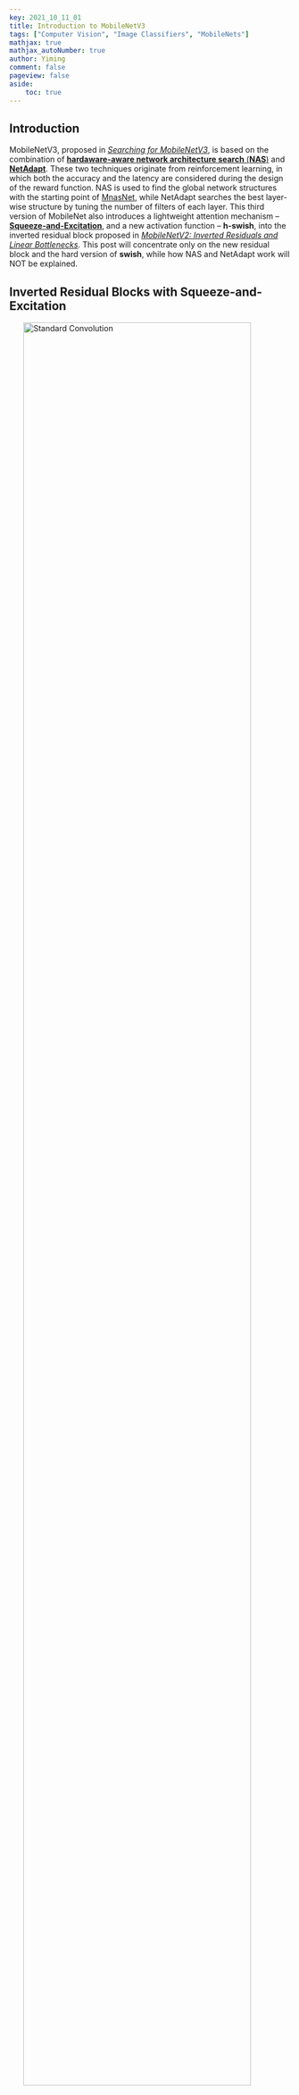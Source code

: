 ```yaml
---
key: 2021_10_11_01
title: Introduction to MobileNetV3
tags: ["Computer Vision", "Image Classifiers", "MobileNets"]
mathjax: true
mathjax_autoNumber: true
author: Yiming
comment: false
pageview: false
aside:
    toc: true
---
```


<style>
.center1 {
  display: block;
  margin-left: auto;
  margin-right: auto;
  width: 40%;
}
</style>

<style>
.center2 {
  display: block;
  margin-left: auto;
  margin-right: auto;
  width: 50%;
}
</style>

<style>
.center3 {
  display: block;
  margin-left: auto;
  margin-right: auto;
  width: 60%;
}
</style>

<style>
.center4 {
  display: block;
  margin-left: auto;
  margin-right: auto;
  width: 70%;
}
</style>

<style>
.center5 {
  display: block;
  margin-left: auto;
  margin-right: auto;
  width: 80%;
}
</style>

<style>
.center6 {
  display: block;
  margin-left: auto;
  margin-right: auto;
  width: 90%;
}
</style>

## Introduction

MobileNetV3, proposed in [*Searching for MobileNetV3*](https://openaccess.thecvf.com/content_ICCV_2019/papers/Howard_Searching_for_MobileNetV3_ICCV_2019_paper.pdf), is based on the combination of [**hardaware-aware network architecture search** (**NAS**)](https://openaccess.thecvf.com/content_CVPR_2019/papers/Tan_MnasNet_Platform-Aware_Neural_Architecture_Search_for_Mobile_CVPR_2019_paper.pdf) and [**NetAdapt**](https://openaccess.thecvf.com/content_ECCV_2018/papers/Tien-Ju_Yang_NetAdapt_Platform-Aware_Neural_ECCV_2018_paper.pdf). These two techniques originate from reinforcement learning, in which both the accuracy and the latency are considered during the design of the reward function. NAS is used to find the global network structures with the starting point of [MnasNet](https://openaccess.thecvf.com/content_CVPR_2019/papers/Tan_MnasNet_Platform-Aware_Neural_Architecture_Search_for_Mobile_CVPR_2019_paper.pdf), while NetAdapt searches the best layer-wise structure by tuning the number of filters of each layer. This third version of MobileNet also introduces a lightweight attention mechanism – [**Squeeze-and-Excitation**](https://arxiv.org/abs/1709.01507), and a new activation function – **h-swish**, into the inverted residual block proposed in [*MobileNetV2: Inverted Residuals and Linear Bottlenecks*](https://ieeexplore.ieee.org/document/8578572). This post will concentrate only on the new residual block and the hard version of **swish**, while how NAS and NetAdapt work will NOT be explained.

## Inverted Residual Blocks with Squeeze-and-Excitation

<img src="/posts.assets/2021-10-11-introduction-to-MobileNetV3.assets/inverted_residual_block_with_se.png" alt="Standard Convolution" class="center6">

## Hard Swish

A nonlinear activation called **swish** was introduced in [*Sigmoid-Weighted Linear Units for Neural Network Function Approximation in Reinforcement Learning*](https://arxiv.org/abs/1702.03118), [*Bridging Nonlinearities and Stochastic Regularizers with Gaussian Error Linear Units*](https://openreview.net/forum?id=Bk0MRI5lg) and [*Searching for Activation Functions*](https://arxiv.org/abs/1710.05941) to replace $$\text{ReLU}$$, and the accuracy of the resulted neural network can be significantly improved. Swish is defined as

$$
\label{eqn1}
\text{swish}(x) := x \cdot \sigma(x) = \frac{x}{1 + e^{-x}}.
$$

Since $\eqref{eqn1}$ involves a sigmoid function, computation is much expensive on mobile devices. Thus, authors of MobileNetV3 proposed **h-swish** by approximating sigmoid with its piecewise linear hard analog $$\frac{\text{ReLU6}(x+3)}{6}$$, which means

$$
\label{eqn2}
\text{h-swish}(x) := x \cdot \frac{\text{ReLU6}(x+3)}{6}.
$$

<img src="/posts.assets/2021-10-11-introduction-to-MobileNetV3.assets/sigmoid_vs_hsigmoid.png" alt="Standard Convolution" class="center4">

<img src="/posts.assets/2021-10-11-introduction-to-MobileNetV3.assets/swish_vs_hswish.png" alt="Standard Convolution" class="center4">

### Advantages of Hard Swish

- Optimized implementations of $$\text{ReLU6}$$ are available on virtually all software and hardware frameworks.
- In quantized mode, it eliminates potential numerical precision loss caused by different implementations of the approximate sigmoid.
- In practice, $$\text{h-swish}$$ can be implemented as a piece-wise function to reduce the number of memory accesses driving the latency cost down substantially.

### Other Findings

- The cost of applying nonlinearity decreases as it goes deeper into the network, since each layer activation memory typically halves every time the resolution drops.
- Most of the benefits of $$\text{swish}$$ are realized by using them `only`{:.warning} in the deeper layers. Thus, the authors of MobileNetV3 only use $$\text{h-swish}$$ at the second half of the model.

## Redesigning Expensive Layers

Those current models which are based on MobileNetV2's inverted residual blocks use $1\times1$ convolution as a final layer in order to expand to a higher-dimensional feature space. Although this layer is of crucial importance in enriching features for prediction, it also has a high computational cost. To reduce latency and preserve the high-dimensional features, this layer is moved after the final average pooling. This final set of features is now computed at $1 \times 1$ spatial resolution instead of $7 \times 7$. The resulted design brings nearly free computation and latency.

<img src="/posts.assets/2021-10-11-introduction-to-MobileNetV3.assets/last_stage.png" alt="Standard Convolution" class="center6">

The architecture of MobileNetV2, in which the final set of features is computed at $7 \times 7$ resolution:

| Input                   | Operator      | $t$ | $c$      | $n$ | $s$ |
|-------------------------|---------------|-----|----------|-----|-----|
| 224×224×3               | conv2d        | -   | 32       | 1   | 2   |
| 112×112×32              | bottleneck    | 1   | 16       | 1   | 1   |
| 112×112×16              | bottleneck    | 6   | 24       | 2   | 2   |
| 56×56×24                | bottleneck    | 6   | 32       | 3   | 2   |
| 28×28×32                | bottleneck    | 6   | 64       | 4   | 2   |
| 14×14×64                | bottleneck    | 6   | 96       | 3   | 1   |
| 14×14×96                | bottleneck    | 6   | 160      | 3   | 2   |
| 7×7×160                 | bottleneck    | 6   | 320      | 1   | 1   |
| 7×7×320                 | conv2d 1×1    | -   | 1280     | 1   | 1   |
| `7×7×1280`{:.error}     | avgpool 7×7   | -   | -        | 1   | -   |
| 1×1×1280                | conv2d 1×1    | -   | k        | -   | -   |

- $t$: the **expansion rate** in the bottleneck;
- $c$: the **number of output channels**;
- $n$: the **number of repetitions**;
- $s$: the **stride**.

The architecture of MobileNetV3-Large:

| Input                   | Operator         | Expansion Size | Num. of Output Channels | SE                 | NL | $s$ |
|-------------------------|------------------|----------------|-------------------------|--------------------|----|-----|
| 224×224×3               | conv2d           | -              | 16                      | -                  | HS | 2   |
| 112×112×16              | bneck, 3x3       | 16             | 16                      | :x:                | RE | 1   |
| 112×112×16              | bneck, 3×3       | 64             | 24                      | :x:                | RE | 2   |
| 56x56x24                | bneck, 3x3       | 72             | 24                      | :x:                | RE | 1   |
| 56x56x24                | bneck, 5x5       | 72             | 40                      | :heavy_check_mark: | RE | 2   |
| 28x28x40                | bneck, 5x5       | 120            | 40                      | :heavy_check_mark: | RE | 1   |
| 28x28x40                | bneck, 5x5       | 120            | 40                      | :heavy_check_mark: | RE | 1   |
| 28x28x40                | bneck, 3x3       | 240            | 80                      | :x:                | HS | 2   |
| 14x14x80                | bneck, 3x3       | 200            | 80                      | :x:                | HS | 1   |
| 14x14x80                | bneck, 3x3       | 184            | 80                      | :x:                | HS | 1   |
| 14x14x80                | bneck, 3x3       | 184            | 80                      | :x:                | HS | 1   |
| 14x14x80                | bneck, 3x3       | 480            | 112                     | :heavy_check_mark: | HS | 1   |
| 14x14x112               | bneck, 3x3       | 672            | 112                     | :heavy_check_mark: | HS | 1   |
| 14x14x112               | bneck, 5x5       | 672            | 160                     | :heavy_check_mark: | HS | 2   |
| 7x7x160                 | bneck, 5x5       | 960            | 160                     | :heavy_check_mark: | HS | 1   |
| 7x7x160                 | bneck, 5x5       | 960            | 160                     | :heavy_check_mark: | HS | 1   |
| 7x7x160                 | conv2d, 1x1      | -              | 960                     | -                  | HS | 1   |
| 7x7x960                 | pool, 7x7        | -              | -                       | -                  | -  | 1   |
| `1x1x960`{:.error}      | conv2d, 1x1, NBN | -              | 1280                    | -                  | HS | 1   |
| 1x1x1280                | conv2d, 1x1, NBN | -              | k                       | -                  | -  | 1   |

- SE: whether there is a squeeze-and-excitation in that block;
- NL: the type of activation used;
- HS: $$\text{h-swish}$$;
- RE: $$\text{ReLU}$$;
- NBN: no batch normalization;
- $s$: stride.

Once the cost of this feature generation layer has been mitigated, the previous bottleneck projection layer is no longer needed to reduce computation. This observation allows us to remove the filtering and projection layers in the previous bottleneck layer, further reducing computational complexity. The efficient last stage reduces the latency by 7 ms which is 11% of the running time and the number of operations by 30 M mult-adds with almost no loss of accuracy.

## The Architecture of MobileNetV3

MobileNetV3 has a large version and a small version, which are targeted at high and low resource use cases, respectively.

### MobileNetV3-Large

| Input                   | Operator         | Expansion Size | Num. of Output Channels | SE                 | NL | $s$ |
|-------------------------|------------------|----------------|-------------------------|--------------------|----|-----|
| 224×224×3               | conv2d           | -              | 16                      | -                  | HS | 2   |
| 112×112×16              | bneck, 3x3       | 16             | 16                      | :x:                | RE | 1   |
| 112×112×16              | bneck, 3×3       | 64             | 24                      | :x:                | RE | 2   |
| 56x56x24                | bneck, 3x3       | 72             | 24                      | :x:                | RE | 1   |
| 56x56x24                | bneck, 5x5       | 72             | 40                      | :heavy_check_mark: | RE | 2   |
| 28x28x40                | bneck, 5x5       | 120            | 40                      | :heavy_check_mark: | RE | 1   |
| 28x28x40                | bneck, 5x5       | 120            | 40                      | :heavy_check_mark: | RE | 1   |
| 28x28x40                | bneck, 3x3       | 240            | 80                      | :x:                | HS | 2   |
| 14x14x80                | bneck, 3x3       | 200            | 80                      | :x:                | HS | 1   |
| 14x14x80                | bneck, 3x3       | 184            | 80                      | :x:                | HS | 1   |
| 14x14x80                | bneck, 3x3       | 184            | 80                      | :x:                | HS | 1   |
| 14x14x80                | bneck, 3x3       | 480            | 112                     | :heavy_check_mark: | HS | 1   |
| 14x14x112               | bneck, 3x3       | 672            | 112                     | :heavy_check_mark: | HS | 1   |
| 14x14x112               | bneck, 5x5       | 672            | 160                     | :heavy_check_mark: | HS | 2   |
| 7x7x160                 | bneck, 5x5       | 960            | 160                     | :heavy_check_mark: | HS | 1   |
| 7x7x160                 | bneck, 5x5       | 960            | 160                     | :heavy_check_mark: | HS | 1   |
| 7x7x160                 | conv2d, 1x1      | -              | 960                     | -                  | HS | 1   |
| 7x7x960                 | pool, 7x7        | -              | -                       | -                  | -  | 1   |
| 1x1x960                 | conv2d, 1x1, NBN | -              | 1280                    | -                  | HS | 1   |
| 1x1x1280                | conv2d, 1x1, NBN | -              | k                       | -                  | -  | 1   |

- SE: whether there is a squeeze-and-excitation in that block;
- NL: the type of activation used;
- HS: $$\text{h-swish}$$;
- RE: $$\text{ReLU}$$;
- NBN: no batch normalization;
- $s$: stride.

### MobileNetV3-Small

| Input                   | Operator         | Expansion Size | Num. of Output Channels | SE                 | NL | $s$ |
|-------------------------|------------------|----------------|-------------------------|--------------------|----|-----|
| 224×224×3               | conv2d, 3x3      | -              | 16                      | -                  | HS | 2   |
| 112×112×16              | bneck, 3x3       | 16             | 16                      | :heavy_check_mark: | RE | 2   |
| 56×56×16                | bneck, 3×3       | 72             | 24                      | :x:                | RE | 2   |
| 28x28x24                | bneck, 3x3       | 88             | 24                      | :x:                | RE | 1   |
| 28x28x24                | bneck, 5x5       | 96             | 40                      | :heavy_check_mark: | HS | 2   |
| 14x14x40                | bneck, 5x5       | 240            | 40                      | :heavy_check_mark: | HS | 1   |
| 14x14x40                | bneck, 5x5       | 240            | 40                      | :heavy_check_mark: | HS | 1   |
| 14x14x40                | bneck, 5x5       | 120            | 48                      | :heavy_check_mark: | HS | 1   |
| 14x14x48                | bneck, 5x5       | 144            | 48                      | :heavy_check_mark: | HS | 1   |
| 14x14x48                | bneck, 5x5       | 288            | 96                      | :heavy_check_mark: | HS | 2   |
| 7x7x96                  | bneck, 5x5       | 576            | 96                      | :heavy_check_mark: | HS | 1   |
| 7x7x96                  | bneck, 5x5       | 576            | 96                      | :heavy_check_mark: | HS | 1   |
| 7x7x96                  | conv2d, 1x1      | -              | 576                     | :heavy_check_mark: | HS | 1   |
| 7x7x576                 | pool, 7x7        | -              | -                       | -                  | -  | 1   |
| 1x1x576                 | conv2d, 1x1, NBN | -              | 1280                    | -                  | HS | 1   |
| 1x1x1280                | conv2d, 1x1, NBN | -              | k                       | -                  | -  | 1   |

- SE: whether there is a squeeze-and-excitation in that block;
- NL: the type of activation used;
- HS: $$\text{h-swish}$$;
- RE: $$\text{ReLU}$$;
- NBN: no batch normalization;
- $s$: stride.

## Experiments

### ImageNet Classification

| Network                                      | Top-1     | Mult-Adds (M) | Params (M) | P-1 (ms) | P-2 (ms) | P-3 (ms) |
|----------------------------------------------|-----------|---------------|------------|----------|----------|----------|
| V3-Large 1.0                                 | **75.2%** | 219           | 5.4        | 51       | 61       | 44       |
| V3-Large 0.75                                | 73.3%     | 155           | 4.0        | 39       | 46       | 40       |
| MnasNet-A1                                   | **75.2%** | 315           | 3.9        | 71       | 86       | 61       |
| [Proxyless](https://arxiv.org/abs/1812.00332)| 74.6%     | 320           | 4.0        | 72       | 84       | 60       |
| V2 1.0                                       | 72.0%     | 300           | 3.4        | 64       | 76       | 56       |
| V3-Small 1.0                                 | 67.4%     | 66            | 2.9        | 15.8     | 19.4     | 14.4     |
| V3-Small 0.75                                | 65.4%     | 44            | 2.4        | 12.8     | 15.6     | 11.7     |
| Mnas-small                                   | 64.9%     | 65.1          | 1.9        | 20.3     | 24.2     | 17.2     |
| V2 0.35                                      | 60.8%     | 59.2          | 1.6        | 16.6     | 19.6     | 13.9     |

- P-$n$: a Pixel-$n$ phone;
- all latencies are measures using a single large core with a batch size of 1.

The trade-off between the number of mult-adds and top-1 accuracy is shown below. This allows to compare models that were targeted different hardware or software frameworks. All MobileNetV3s are for input resolution 224 and use multipliers 0.35, 0.5, 0.75, 1 and 1.25.

<img src="/posts.assets/2021-10-11-introduction-to-MobileNetV3.assets/model_comparison.png" alt="Standard Convolution" class="center4">

#### MobileNetV2 vs. MobileNetV3

| Network      | Top-1 | P-1  | P-2  | P-3  |
|--------------|-------|------|------|------|
| V3-Large 1.0 | 73.8% | 44   | 42.5 | 31.7 |
| V2 1.0       | 70.9% | 52   | 48.3 | 37.0 |
| V3-Small     | 64.9% | 15.5 | 14.9 | 10.7 |
| V2 0.35      | 57.2% | 16.7 | 15.6 | 11.9 |

The figure below shows the MobileNetV3 performance trade-offs as a function of multiplier and resolution. Note how MobileNetV3-Small outperforms the MobileNetV3- Large with multiplier scaled to match the performance by nearly 3%. On the other hand, resolution provides an even better trade-offs than multiplier. However, it should be noted that resolution is often determined by the problem (e.g. segmentation and detection problem generally require higher resolution), and thus can’t always be used as a tunable parameter. In this experiment, multipliers are set to be 0.35, 0.5, 0.75, 1.0 and 1.25, with a fixed resolution of 224, and resolutions 96, 128, 160, 192, 224 and 256 with a fixed depth multiplier of 1.0

<img src="/posts.assets/2021-10-11-introduction-to-MobileNetV3.assets/v2_vs_v3.png" alt="Standard Convolution" class="center3">
